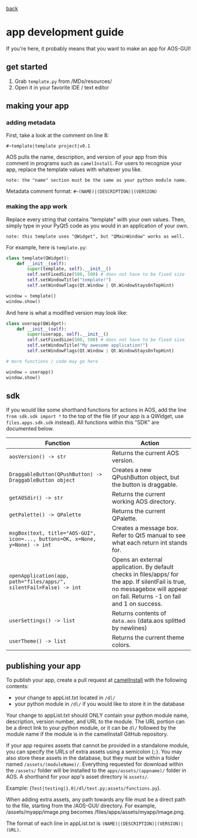 <a href="MDs/help.md">back</a>
# app development guide

If you're here, it probably means that you want to make an app for AOS-GUI!

## get started

1. Grab `template.py` from /MDs/resources/
2. Open it in your favorite IDE / text editor

## making your app

### adding metadata

First, take a look at the comment on line 8:

`#~template|template project|v0.1`

AOS pulls the name, description, and version of your app from this comment in programs such as `camelInstall`. For users to recognize your app, replace the template values with whatever you like. 

    note: the "name" section must be the same as your python module name.

Metadata comment format:
`#~(NAME)|(DESCRIPTION)|(VERSION)`

### making the app work

Replace every string that contains "template" with your own values. Then, simply type in your PyQt5 code as you would in an application of your own.

    note: this template uses "QWidget", but "QMainWindow" works as well.

For example, here is `template.py`:

```python
class template(QWidget):
    def __init__(self):
        super(template, self).__init__()
        self.setFixedSize(500, 500) # does not have to be fixed size
        self.setWindowTitle("template!")
        self.setWindowFlags(Qt.Window | Qt.WindowStaysOnTopHint)

window = template()
window.show()
```
And here is what a modified version may look like:
```python
class userapp(QWidget):
    def __init__(self):
        super(userapp, self).__init__()
        self.setFixedSize(500, 500) # does not have to be fixed size
        self.setWindowTitle("My awesome application!")
        self.setWindowFlags(Qt.Window | Qt.WindowStaysOnTopHint)

# more functions / code may go here

window = userapp()
window.show()
```

## sdk

If you would like some shorthand functions for actions in AOS, add the line `from sdk.sdk import *` to the top of the file (if your app is a QWidget, use `files.apps.sdk.sdk` instead). All functions within this "SDK" are documented below.

| Function | Action |
|----------|--------|
| `aosVersion() -> str` | Returns the current AOS version. |
| `DraggableButton(QPushButton) -> DraggableButton object` | Creates a new QPushButton object, but the button is draggable. |
| `getAOSdir() -> str` | Returns the current working AOS directory. |
| `getPalette() -> QPalette` | Returns the current QPalette. |
| `msgBox(text, title="AOS-GUI", icon=..., buttons=OK, x=None, y=None) -> int` | Creates a message box. Refer to Qt5 manual to see what each return int stands for. |
| `openApplication(app, path="files/apps/", silentFail=False) -> int` | Opens an external application. By default checks in files/apps/ for the app. If silentFail is true, no messagebox will appear on fail. Returns -1 on fail and 1 on success.
| `userSettings() -> list`| Returns contents of `data.aos` (data.aos splitted by newlines) |
| `userTheme() -> list` | Returns the current theme colors.|

## publishing your app

To publish your app, create a pull request at [camelInstall](https://github.com/nanobot567/cInstall) with the following contents:

- your change to appList.txt located in `/dl/`
- your python module in `/dl/` if you would like to store it in the database

Your change to appList.txt should ONLY contain your python module name, description, version number, and URL to the module. The URL portion can be a direct link to your python module, or it can be `dl/` followed by the module name if the module is in the camelInstall GitHub repository.

If your app requires assets that cannot be provided in a standalone module, you can specify the URLs of extra assets using a semicolon (`;`). You may also store these assets in the database, but they must be within a folder named `/assets/(moduleName)/`. Everything requested for download within the `/assets/` folder will be installed to the `apps/assets/(appname)/` folder in AOS. A shorthand for your app's asset directory is `assets/`.

Example: (`Test|testing|1.0|/dl/test.py;assets/functions.py`).

When adding extra assets, any path towards any file must be a direct path to the file, starting from the /AOS-GUI/ directory. For example, /assets/myapp/image.png becomes /files/apps/assets/myapp/image.png.

The format of each line in appList.txt is `(NAME)|(DESCRIPTION)|(VERSION)|(URL)`.
